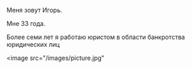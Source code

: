 Меня зовут Игорь.

Мне 33 года.

Более семи лет я работаю юристом в области банкротства юридических лиц

<image src="/images/picture.jpg"